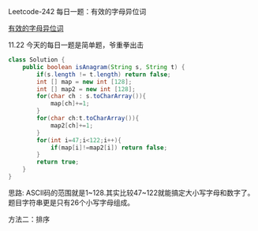Leetcode-242 每日一题：有效的字母异位词

[有效的字母异位词](https://leetcode-cn.com/problems/valid-anagram/)

11.22 今天的每日一题是简单题，爷重拳出击

```java
class Solution {
    public boolean isAnagram(String s, String t) {
        if(s.length != t.length) return false;
        int [] map = new int [128];
        int [] map2 = new int [128];
        for(char ch : s.toCharArray()){
            map[ch]+=1;
        }
        for(char ch:t.toCharArray()){
            map2[ch]+=1;
        }
        for(int i=47;i<122;i++){
            if(map[i]!=map2[i]) return false;
        }
        return true;
    }
}
```

思路: ASCII码的范围就是1~128.其实比较47~122就能搞定大小写字母和数字了。题目字符串更是只有26个小写字母组成。

方法二：排序


